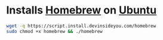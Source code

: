 # Installs [Homebrew](https://docs.brew.sh/Homebrew-on-Linux) on [Ubuntu](https://www.ubuntu.com/)

```bash
wget -q https://script.install.devinsideyou.com/homebrew
sudo chmod +x homebrew && ./homebrew
```
